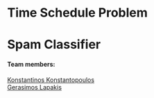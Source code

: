 # Time Schedule Problem

# Spam Classifier


#### Team members: 
[Konstantinos Konstantopoulos](https://github.com/ntinouldinho) <br>
[Gerasimos Lapakis](https://github.com/GerasimosLap)
